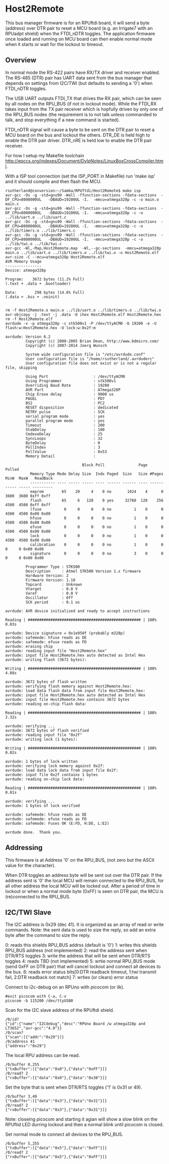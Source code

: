 # Host2Remote

This bus manager firmware is for an RPUftdi board, it will send a byte (address) over DTR pair to reset a MCU board (e.g. an Irrigate7 with an RPUadpt shield) when the FTDI_nDTR toggles. The application firmware once loaded and running on MCU board can then enable normal mode when it starts or wait for the lockout to timeout. 

## Overview

In normal mode the RS-422 pairs have RX/TX driver and receiver enabled. The RS-485 (DTR) pair has UART data sent from the bus manager that depends on settings from I2C/TWI (but defaults to sending a '0') when FTDI_nDTR toggles.

The USB UART outputs FTDI_TX that drives the RX pair, which can be seen by all nodes on the RPU_BUS (if not in lockout mode). While the FTDI_RX takes input from the TX pair receiver which is hopfully driven by only one of the RPU_BUS nodes (the requirement is to not talk unless commanded to talk, and stop everything if a new command is started). 

FTDI_nDTR signal will cause a byte to be sent on the DTR pair to reset a MCU board on the bus and lockout the others. DTR_DE is held high to enable the DTR pair driver. DTR_nRE is held low to enable the DTR pair receiver. 

For how I setup my Makefile toolchain <http://epccs.org/indexes/Document/DvlpNotes/LinuxBoxCrossCompiler.html>.

With a ISP tool connection (set the ISP_PORT in Makefile) run 'make isp' and it should compile and then flash the MCU.

``` 
rsutherland@conversion:~/Samba/RPUftdi/Host2Remote$ make isp
avr-gcc -Os -g -std=gnu99 -Wall -ffunction-sections -fdata-sections  -DF_CPU=8000000UL   -DBAUD=19200UL -I.  -mmcu=atmega328p -c -o main.o main.c
avr-gcc -Os -g -std=gnu99 -Wall -ffunction-sections -fdata-sections  -DF_CPU=8000000UL   -DBAUD=19200UL -I.  -mmcu=atmega328p -c -o ../lib/uart.o ../lib/uart.c
avr-gcc -Os -g -std=gnu99 -Wall -ffunction-sections -fdata-sections  -DF_CPU=8000000UL   -DBAUD=19200UL -I.  -mmcu=atmega328p -c -o ../lib/timers.o ../lib/timers.c
avr-gcc -Os -g -std=gnu99 -Wall -ffunction-sections -fdata-sections  -DF_CPU=8000000UL   -DBAUD=19200UL -I.  -mmcu=atmega328p -c -o ../lib/twi.o ../lib/twi.c
avr-gcc -Wl,-Map,Host2Remote.map  -Wl,--gc-sections  -mmcu=atmega328p main.o ../lib/uart.o ../lib/timers.o ../lib/twi.o -o Host2Remote.elf
avr-size -C --mcu=atmega328p Host2Remote.elf
AVR Memory Usage
----------------
Device: atmega328p

Program:    3672 bytes (11.2% Full)
(.text + .data + .bootloader)

Data:        298 bytes (14.6% Full)
(.data + .bss + .noinit)


rm -f Host2Remote.o main.o ../lib/uart.o ../lib/timers.o ../lib/twi.o
avr-objcopy -j .text -j .data -O ihex Host2Remote.elf Host2Remote.hex
rm -f Host2Remote.elf
avrdude -v -p atmega328p -c stk500v1 -P /dev/ttyACM0 -b 19200 -e -U flash:w:Host2Remote.hex -U lock:w:0x2f:m

avrdude: Version 6.2
         Copyright (c) 2000-2005 Brian Dean, http://www.bdmicro.com/
         Copyright (c) 2007-2014 Joerg Wunsch

         System wide configuration file is "/etc/avrdude.conf"
         User configuration file is "/home/rsutherland/.avrduderc"
         User configuration file does not exist or is not a regular file, skipping

         Using Port                    : /dev/ttyACM0
         Using Programmer              : stk500v1
         Overriding Baud Rate          : 19200
         AVR Part                      : ATmega328P
         Chip Erase delay              : 9000 us
         PAGEL                         : PD7
         BS2                           : PC2
         RESET disposition             : dedicated
         RETRY pulse                   : SCK
         serial program mode           : yes
         parallel program mode         : yes
         Timeout                       : 200
         StabDelay                     : 100
         CmdexeDelay                   : 25
         SyncLoops                     : 32
         ByteDelay                     : 0
         PollIndex                     : 3
         PollValue                     : 0x53
         Memory Detail                 :

                                  Block Poll               Page                       Polled
           Memory Type Mode Delay Size  Indx Paged  Size   Size #Pages MinW  MaxW   ReadBack
           ----------- ---- ----- ----- ---- ------ ------ ---- ------ ----- ----- ---------
           eeprom        65    20     4    0 no       1024    4      0  3600  3600 0xff 0xff
           flash         65     6   128    0 yes     32768  128    256  4500  4500 0xff 0xff
           lfuse          0     0     0    0 no          1    0      0  4500  4500 0x00 0x00
           hfuse          0     0     0    0 no          1    0      0  4500  4500 0x00 0x00
           efuse          0     0     0    0 no          1    0      0  4500  4500 0x00 0x00
           lock           0     0     0    0 no          1    0      0  4500  4500 0x00 0x00
           calibration    0     0     0    0 no          1    0      0     0     0 0x00 0x00
           signature      0     0     0    0 no          3    0      0     0     0 0x00 0x00

         Programmer Type : STK500
         Description     : Atmel STK500 Version 1.x firmware
         Hardware Version: 2
         Firmware Version: 1.18
         Topcard         : Unknown
         Vtarget         : 0.0 V
         Varef           : 0.0 V
         Oscillator      : Off
         SCK period      : 0.1 us

avrdude: AVR device initialized and ready to accept instructions

Reading | ################################################## | 100% 0.03s

avrdude: Device signature = 0x1e950f (probably m328p)
avrdude: safemode: hfuse reads as DE
avrdude: safemode: efuse reads as FD
avrdude: erasing chip
avrdude: reading input file "Host2Remote.hex"
avrdude: input file Host2Remote.hex auto detected as Intel Hex
avrdude: writing flash (3672 bytes):

Writing | ################################################## | 100% 4.08s

avrdude: 3672 bytes of flash written
avrdude: verifying flash memory against Host2Remote.hex:
avrdude: load data flash data from input file Host2Remote.hex:
avrdude: input file Host2Remote.hex auto detected as Intel Hex
avrdude: input file Host2Remote.hex contains 3672 bytes
avrdude: reading on-chip flash data:

Reading | ################################################## | 100% 2.32s

avrdude: verifying ...
avrdude: 3672 bytes of flash verified
avrdude: reading input file "0x2f"
avrdude: writing lock (1 bytes):

Writing | ################################################## | 100% 0.02s

avrdude: 1 bytes of lock written
avrdude: verifying lock memory against 0x2f:
avrdude: load data lock data from input file 0x2f:
avrdude: input file 0x2f contains 1 bytes
avrdude: reading on-chip lock data:

Reading | ################################################## | 100% 0.01s

avrdude: verifying ...
avrdude: 1 bytes of lock verified

avrdude: safemode: hfuse reads as DE
avrdude: safemode: efuse reads as FD
avrdude: safemode: Fuses OK (E:FD, H:DE, L:E2)

avrdude done.  Thank you.
``` 

## Addressing

This firmware is at Address '0' on the RPU_BUS, (not zero but the ASCII value for the character).

When DTR toggles an address byte will be sent out over the DTR pair. If the address sent is '0' the local MCU will remain connected to the RPU_BUS, for all other address the local MCU will be locked out. After a period of time in lockout or when a normal mode byte (0xFF) is seen on DTR pair, the MCU is (re)connected to the RPU_BUS. 

## I2C/TWI Slave

The I2C address is 0x29 (dec 41). It is organized as an array of read or write commands. Note: the sent data is used to size the reply, so add an extra byte after the command to size the reply.

0: reads this shields RPU_BUS addrss (default is '0')
1: writes this shields RPU_BUS address (not implemented)
2: read the address sent when DTR/RTS toggles 
3: write the address that will be sent when DTR/RTS toggles
4: reads TBD (not implemented)
5: wrtie normal RPU_BUS mode (send 0xFF on DTR pair) that will cancel lockout and connect all devices to the bus.
6: reads error status bits[0:DTR readback timeout, 1:twi transmit fail, 2:DTR readback not match]
7: wrties (or clears) error status 


Connect to i2c-debug on an RPUno with picocom (or ilk). 

``` 
#exit picocom with C-a, C-x
picocom -b 115200 /dev/ttyUSB0
``` 

Scan for the I2C slave address of the RPUftdi shield.

``` 
/0/id?
{"id":{"name":"I2Cdebug","desc":"RPUno Board /w atmega328p and LT3652","avr-gcc":"4.9"}}
/0/scan?
{"scan":[{"addr":"0x29"}]}
/0/address 41
{"address":"0x29"}
``` 

The local RPU address can be read.

``` 
/0/buffer 0,255
{"txBuffer":[{"data":"0x0"},{"data":"0xFF"}]}
/0/read? 2
{"rxBuffer":[{"data":"0x0"},{"data":"0x30"}]}
``` 

Set the byte that is sent when DTR/RTS toggles ('1' is 0x31 or 49).

``` 
/0/buffer 3,49
{"txBuffer":[{"data":"0x3"},{"data":"0x31"}]}
/0/read? 2
{"rxBuffer":[{"data":"0x3"},{"data":"0x31"}]}
``` 

Note: closeing picocom and starting it agian will show a slow blink on the RPUftid LED durring lockout and then a normal blink until picocom is closed.


Set normal mode to connect all devices to the RPU_BUS.

``` 
/0/buffer 5,255
{"txBuffer":[{"data":"0x5"},{"data":"0xFF"}]}
/0/read? 2
{"rxBuffer":[{"data":"0x5"},{"data":"0xFF"}]}
``` 
